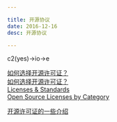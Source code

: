 ```yaml
---

title: 开源协议
date: 2016-12-16
desc: 开源协议

---
```


c2(yes)->io->e 


<!-- more -->


[如何选择开源许可证？](http://www.ruanyifeng.com/blog/2011/05/how_to_choose_free_software_licenses.html)        
[如何选择开源许可证？](http://blog.csdn.net/wadefelix/article/details/6384317)        
[Licenses & Standards](://opensource.org/licenses)  
[Open Source Licenses by Category](://opensource.org/licenses/category)  

[开源许可证的一些介绍](http://git.oschina.net/oschina/git-osc/wikis/License)
